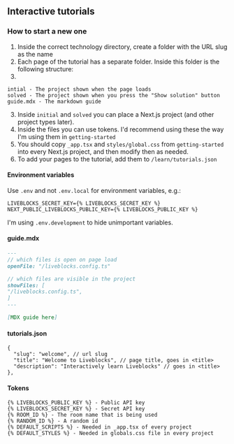 ## Interactive tutorials

### How to start a new one
1. Inside the correct technology directory, create a folder with the URL slug as the name
2. Each page of the tutorial has a separate folder. Inside this folder is the following structure:
3. 
```
intial - The project shown when the page loads
solved - The project shown when you press the "Show solution" button 
guide.mdx - The markdown guide
```

3. Inside `initial` and `solved` you can place a Next.js project (and other project types later).
4. Inside the files you can use tokens. I'd recommend using these the way I'm using them in `getting-started`
5. You should copy `_app.tsx` and `styles/global.css` from `getting-started` into every Next.js project, and then modify then as needed.
6. To add your pages to the tutorial, add them to `/learn/tutorials.json`

#### Environment variables
Use `.env` and not `.env.local` for environment variables, e.g.:

```
LIVEBLOCKS_SECRET_KEY={% LIVEBLOCKS_SECRET_KEY %}
NEXT_PUBLIC_LIVEBLOCKS_PUBLIC_KEY={% LIVEBLOCKS_PUBLIC_KEY %}
```

I'm using `.env.development` to hide unimportant variables.

#### guide.mdx
```md
---
// which files is open on page load
openFile: "/liveblocks.config.ts"

// which files are visible in the project
showFiles: [ 
"/liveblocks.config.ts",
]
---

[MDX guide here]
```

#### tutorials.json
```
{
  "slug": "welcome", // url slug
  "title": "Welcome to Liveblocks", // page title, goes in <title>
  "description": "Interactively learn Liveblocks" // goes in <title>
},
```

#### Tokens
```
{% LIVEBLOCKS_PUBLIC_KEY %} - Public API key
{% LIVEBLOCKS_SECRET_KEY %} - Secret API key
{% ROOM_ID %} - The room name that is being used
{% RANDOM_ID %} - A random id
{% DEFAULT_SCRIPTS %} - Needed in _app.tsx of every project
{% DEFAULT_STYLES %} - Needed in globals.css file in every project
```

